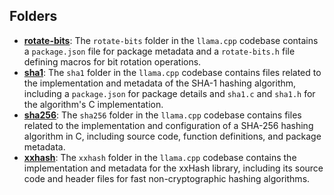 ## Folders
- **[rotate-bits](deps/rotate-bits.driver.md)**: The `rotate-bits` folder in the `llama.cpp` codebase contains a `package.json` file for package metadata and a `rotate-bits.h` file defining macros for bit rotation operations.
- **[sha1](deps/sha1.driver.md)**: The `sha1` folder in the `llama.cpp` codebase contains files related to the implementation and metadata of the SHA-1 hashing algorithm, including a `package.json` for package details and `sha1.c` and `sha1.h` for the algorithm's C implementation.
- **[sha256](deps/sha256.driver.md)**: The `sha256` folder in the `llama.cpp` codebase contains files related to the implementation and configuration of a SHA-256 hashing algorithm in C, including source code, function definitions, and package metadata.
- **[xxhash](deps/xxhash.driver.md)**: The `xxhash` folder in the `llama.cpp` codebase contains the implementation and metadata for the xxHash library, including its source code and header files for fast non-cryptographic hashing algorithms.


